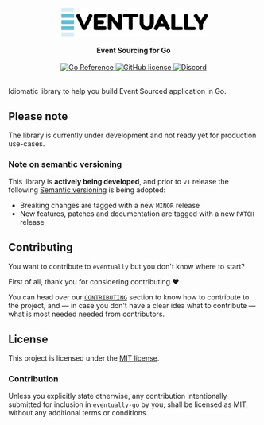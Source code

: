 <br />

<div align="center">
    <img alt="Eventually" src = "./resources/logo.png" width = 300>
</div>

<br />

<div align="center">
    <strong>
        Event Sourcing for Go
    </strong>
</div>

<br />

<div align="center">
    <!-- Testing pipeline -->
    <!-- <a href="https://github.com/eventually-rs/eventually-rs/actions?query=workflow%3A%22Rust+%28stable%29%22">
        <img alt="GitHub Workflow Status"
        src="https://img.shields.io/github/workflow/status/eventually-rs/eventually-rs/Rust%20(stable)?style=flat-square">
    </a> -->
    <!-- Codecov -->
    <!-- <a href="https://codecov.io/gh/eventually-rs/eventually-rs">
            <img alt="Codecov"
            src="https://img.shields.io/codecov/c/github/eventually-rs/eventually-rs?style=flat-square">
    </a> -->
    <!-- pkg.go.dev -->
    <a href="https://pkg.go.dev/github.com/eventually-rs/eventually-go">
        <img alt="Go Reference"
        src="https://pkg.go.dev/badge/github.com/eventually-rs/eventually-go.svg">
    </a>
    <!-- License -->
    <a href="./LICENSE">
        <img alt="GitHub license"
        src="https://img.shields.io/github/license/eventually-rs/eventually-rs?style=flat-square">
    </a>
    <!-- Discord -->
    <a href="https://discord.gg/yww3mXHbRF">
        <img alt="Discord"
        src="https://img.shields.io/discord/803263157803417652?color=magenta&label=discord&style=flat-square">
    </a>
</div>

<br />


Idiomatic library to help you build Event Sourced application in Go.

## Please note

The library is currently under development and not ready yet for production use-cases.

### Note on semantic versioning

This library is **actively being developed**, and prior to `v1` release the following [Semantic versioning]()
is being adopted:

* Breaking changes are tagged with a new `MINOR` release
* New features, patches and documentation are tagged with a new `PATCH` release

## Contributing

You want to contribute to `eventually` but you don't know where to start?

First of all, thank you for considering contributing :heart:

You can head over our [`CONTRIBUTING`](./CONTRIBUTING.md) section to know
how to contribute to the project, and — in case you don't have a clear idea what
to contribute — what is most needed needed from contributors.

## License

This project is licensed under the [MIT license](LICENSE).

### Contribution

Unless you explicitly state otherwise, any contribution intentionally submitted for inclusion in `eventually-go` by you, shall be licensed as MIT, without any additional terms or conditions.
